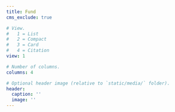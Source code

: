 ```yaml
---
title: Fund
cms_exclude: true

# View.
#   1 = List
#   2 = Compact
#   3 = Card
#   4 = Citation
view: 1

# Number of columns.
columns: 4

# Optional header image (relative to `static/media/` folder).
header:
  caption: ''
  image: ''
---
```


